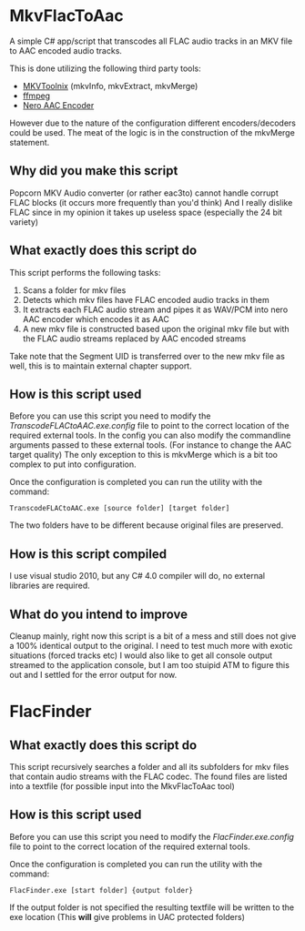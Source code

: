 MkvFlacToAac
============

A simple C# app/script that transcodes all FLAC audio tracks in an MKV file to AAC encoded audio tracks.

This is done utilizing the following third party tools:

* [MKVToolnix](http://www.bunkus.org/videotools/mkvtoolnix/) (mkvInfo, mkvExtract, mkvMerge)
* [ffmpeg](http://www.ffmpeg.org/)
* [Nero AAC Encoder](http://www.nero.com/enu/company/about-nero/nero-aac-codec.php)

However due to the nature of the configuration different encoders/decoders could be used.
The meat of the logic is in the construction of the mkvMerge statement.

Why did you make this script
----------------------------

Popcorn MKV Audio converter (or rather eac3to) cannot handle corrupt FLAC blocks (it occurs more frequently than you'd think)
And I really dislike FLAC since in my opinion it takes up useless space (especially the 24 bit variety)


What exactly does this script do
--------------------------------

This script performs the following tasks:

1. Scans a folder for mkv files
2. Detects which mkv files have FLAC encoded audio tracks in them
3. It extracts each FLAC audio stream and pipes it as WAV/PCM into nero AAC encoder which encodes it as AAC
4. A new mkv file is constructed based upon the original mkv file but with the FLAC audio streams replaced by AAC encoded streams

Take note that the Segment UID is transferred over to the new mkv file as well, this is to maintain external chapter support.


How is this script used
-----------------------

Before you can use this script you need to modify the *TranscodeFLACtoAAC.exe.config* file to point to the correct location of the required external tools. In the config you can also modify the commandline arguments passed to these external tools. (For instance to change the AAC target quality) The only exception to this is mkvMerge which is a bit too complex to put into configuration.

Once the configuration is completed you can run the utility with the command:

    TranscodeFLACtoAAC.exe [source folder] [target folder]

The two folders have to be different because original files are preserved.


How is this script compiled
---------------------------

I use visual studio 2010, but any C# 4.0 compiler will do, no external libraries are required.


What do you intend to improve
-----------------------------

Cleanup mainly, right now this script is a bit of a mess and still does not give a 100% identical output to the original.
I need to test much more with exotic situations (forced tracks etc)
I would also like to get all console output streamed to the application console, but I am too stuipid ATM to figure this out and I settled for the error output for now.


FlacFinder
==========

What exactly does this script do
--------------------------------

This script recursively searches a folder and all its subfolders for mkv files that contain audio streams with the FLAC codec.
The found files are listed into a textfile (for possible input into the MkvFlacToAac tool)

How is this script used
-----------------------

Before you can use this script you need to modify the *FlacFinder.exe.config* file to point to the correct location of the required external tools.

Once the configuration is completed you can run the utility with the command:

    FlacFinder.exe [start folder] {output folder}

If the output folder is not specified the resulting textfile will be written to the exe location (This **will** give problems in UAC protected folders)
